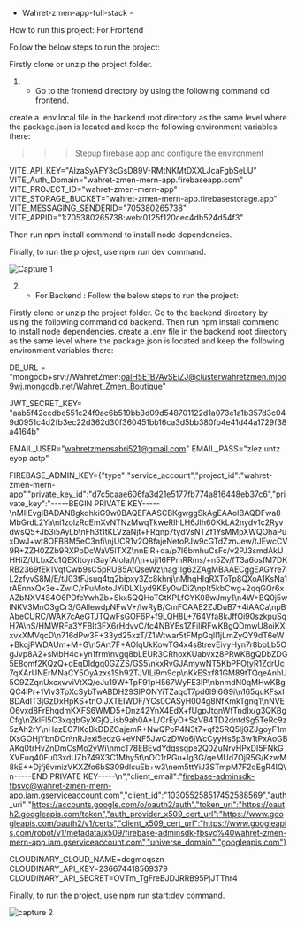- Wahret-zmen-app-full-stack -

How to run this project:
For Frontend

Follow the below steps to run the project:

Firstly clone or unzip the project folder.

1) - Go to the frontend directory by using the following command cd frontend.

create a .env.local file in the backend root directory as the same level where the package.json is located and keep the following environment variables there:
>>> Stepup firebase app and configure the environment


VITE_API_KEY="AIzaSyAFY3cGsD89V-RMtNKMtDXXLJcaFgbSeLU"
VITE_Auth_Domain="wahret-zmen-mern-app.firebaseapp.com"
VITE_PROJECT_ID="wahret-zmen-mern-app"
VITE_STORAGE_BUCKET="wahret-zmen-mern-app.firebasestorage.app"
VITE_MESSAGING_SENDERID="705380265738"
VITE_APPID="1:705380265738:web:0125f120cec4db524d54f3"


Then run npm install commend to install node dependencies.

Finally, to run the project, use npm run dev command.

![Capture 1](https://github.com/user-attachments/assets/8458ada3-0e8a-4af1-806f-436a45ac5562)

2) - For Backend :
Follow the below steps to run the project:


Firstly clone or unzip the project folder.
Go to the backend directory by using the following command  cd backend.
Then run npm install commend to install node dependencies.
create a .env file in the backend root directory as the same level where the package.json is located and keep the following environment variables there:


DB_URL = "mongodb+srv://WahretZmen:oalH5E1B7AvSEiZJ@clusterwahretzmen.mjoo9wj.mongodb.net/Wahret_Zmen_Boutique"




JWT_SECRET_KEY= "aab5f42ccdbe551c24f9ac6b519bb3d09d548701122d1a073e1a1b357d3c049d0951c4d2fb3ec22d362d30f360451bb16ca3d5bb380fb4e41d44a1729f38a4164b"

EMAIL_USER="wahretzmensabri521@gmail.com"
EMAIL_PASS="zlez untz eyop actp"

FIREBASE_ADMIN_KEY={"type":"service_account","project_id":"wahret-zmen-mern-app","private_key_id":"d7c5caae606fa3d21e5177fb774a816448eb37c6","private_key":"-----BEGIN PRIVATE KEY-----\\nMIIEvgIBADANBgkqhkiG9w0BAQEFAASCBKgwggSkAgEAAoIBAQDFwa8MbGrdL2Ya\\ni1zolzRdEmXvNTNzMwqTkweRIhLH6JIh60KkLA2nydv1c2RyvdwsQ5+Jb3i5AyLb\\nFh3t1tKLVzaNjt+FRqnp7tydVsNTZf1YsMMpXWQOhaPuxDwJ+wt8OFBBM5eC3nfi\\njUCR1v2Q8fajeNetoPJw9cGTdZznJew/tJEwcCV9R+ZZH0ZZb9RXPbDcWaV5lTXZ\\nnEIR+oa/p7I6bmhuCsFc/v2PJ3smdAkUHHiZ/ULbxZc1QEXItoyn3ayfAIoIa/I/\\n+uji16FPmRRms/+n5Zv/fT3a6osfM7DKRB2369fEk1VqfCwb9sC5pRUB5AtQseWz\\nag1Ig62ZAgMBAAECggEAGYre7L2zfyvS8M/E/tJ03tFJsuq4tq2bipxy3Zc8khnj\\nMhgHIgRXToTp8QXoA1KsNa1rAEnnxQx3e+ZwlC/rPuMotoJYiDLXLyd9KEy0wDi2\\npIt5kbCwg+2qqGQr6xAZbNXV4S4O6PDfeYwhZb+Skx5QQHoTGtKPLfGYK08wJmy1\\n4W+BQ0j5wlNKV3MnO3gCr3/GAllewdpNFwV+/lwRyB/CmFCAAE2ZJDuB7+4iAACa\\npBAbeCURC/WAK7cAeGTJTQwFsGOF6P+f9LQH8L+764Vfa8kJffOi90szkpuSqH7A\\nS/HMWRFa3YFBIt3FX6rHdvvC/fc4NBYEs1ZFiIiRFwKBgQDmwU8oiKXxvxXMVqcD\\n716dPw3F+33yd25xzT/Z1Wtwar5tFMpGqlI1jLmZyQY9dT6eW+BkqjPWDAUm+M+G\\n5Art7F+AOlqUkKowTG4x4s8trevEivyHyn7r8bbLb5OgJvp8A2+sMbH4c+yn1frm\\nvgq8bLEUR3CRhoxKUabvxz8PRwKBgQDbZDG5E8omf2KQzQ+qEqDIdgq0GZZS/GS5\\nkxRvGJAmywNT5KbPFOtyR1ZdrUc7qXArUNErMNaCY5OyAzxs1Sh92TJVILi9m9cp\\nKkESxf81GM89tTQqeAnhU5C9ZZqnUxcxwviVtXQ/eJu19W+TpF91pH567WyFE3lP\\nbnmdN0qMHwKBgQC4iPr+1Viv3TpXcSybTwABDH29SIPONYiTZaqcT7pd6l9i6G9i\\n165quKFsxIBDAdIT3jGzDxHpKS+tnOiJXTEIWDF/YCs0CASyH004g8NfKmkTgnq1\\nNVEO6vxd8FrEhqdmKXFS6WMD5+Dnz42YnX4EdX+fUgpJtqnWfTndIx/g3QKBgCfg\\nZklFl5C3xqqbGyXGjQLisb9ah0A+L/CrEyO+SzVB4TD2dntdSg5TeRc9z5zAh2rY\\nHazEC7lXcBkDDZCajemR+NwQPoP4N3t7+qf25RQ5ljGZJgoyF1mlXsGOHjYbnDOn\\nRJexi5edzG+eVNF5JwCzDWo6jWcCyyHs6p3w1tPxAoGBAKq0trHvZnDmCsMo2yWi\\nmcT78EBEvdYdqssgpe2Q0ZuNrvHPxDI5FNkGXVEuq40Fu03xdUZb749X3C1Mhy5t\\nOC1rPGu+Ig3G/qeMUd7OjR5G/KzwM8kE++Djfj6vmizVKXZfo6bS309dlcuEb+w3\\nem5ttYiJ3STmpM7F2oEgR4IQ\\n-----END PRIVATE KEY-----\\n","client_email":"firebase-adminsdk-fbsvc@wahret-zmen-mern-app.iam.gserviceaccount.com","client_id":"103055258517452588569","auth_uri":"https://accounts.google.com/o/oauth2/auth","token_uri":"https://oauth2.googleapis.com/token","auth_provider_x509_cert_url":"https://www.googleapis.com/oauth2/v1/certs","client_x509_cert_url":"https://www.googleapis.com/robot/v1/metadata/x509/firebase-adminsdk-fbsvc%40wahret-zmen-mern-app.iam.gserviceaccount.com","universe_domain":"googleapis.com"}


CLOUDINARY_CLOUD_NAME=dcgmcqszn
CLOUDINARY_API_KEY=236674418569379
CLOUDINARY_API_SECRET=OVTm_TgFreBJDJRRB95PjJTThr4






Finally, to run the project, use npm run start:dev command.

![capture 2](https://github.com/user-attachments/assets/a01237c3-5790-4d9d-a07a-567ec2da3a97)
